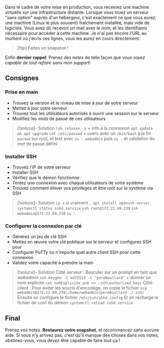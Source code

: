 Dans le cadre de votre mise en production, vous recevrez une machine virtuelle sur une infrastructure distante. Lorsque vous louez un serveur "sans option" auprès d'un hébergeur, c'est exactement ce que vous aurez; une machine (Linux le plus souvent) fraîchement installée, mais vide de logiciels. Vous avez dû recevoir un mail avec le nom, et les identifiants nécessaire pour accéder à cette machine. Je n'ai pas encore l'URL au moment où j'écris ces lignes, vous les aurez en cours directement.

> [!tip] Faites un snapshot !

Enfin **dernier rappel**: Prenez des _notes_ de telle façon que _vous soyez capable de tout refaire sans mon support_!
## Consignes
### Prise en main
 - Trouvez la version et le niveau de mise à jour de votre serveur
 - Mettez à jour votre serveur
 - Trouvez tout les utilisateurs autorisés à ouvrir une session sur le serveur
 - Modifiez les mots de passe de ces utilisateurs
 
> [!soluce]- Solution
> `lsb_release -a` + info à la connexion
> `apt update && apt upgrade`
> `cat /etc/passwd` + users avec un `/bin/bash` à la fin
> `passwd` sur root, et test avec `su - webadmin` puis `su -` et validation du mot de passe défini

### Installer SSH
 - Trouvez l'IP de votre serveur
 - Installer SSH
 - Vérifiez que le démon fonctionne
 - Tentez une connexion avec chaque utilisateurs de votre système
 - Trouvez comment élever vos privilèges et être root sur le système via SSH

> [!soluce]- Solution
> `ip a` si vraiment...
> `apt install openssh-server`
> `systemctl status sshd.service`
> `ssh root@172.22.69.238`
> `ssh webadmin@172.22.69.238`
> `su -`

### Configurer la connexion par clé
 - Générez un jeu de clé SSH
 - Mettez en œuvre votre clé publique sur le serveur et configurez SSH pour
 - Configurer PuTTy ou n'importe quel autre client SSH pour cette connexion
 - Validez votre capacité à prendre la main


> [!soluce]- Solution
> Côté serveur : Basculer sur un prompt en tant que _webadmin_
> `ssh-keygen -t ed25519 -C "pereBoullard"` + donner un nom explicite
> `cat nomExplicite.pub >> .ssh\authorized_keys`
> Côté client : Pour éviter les soucis d'encodage, on copie le fichier
> `scp webadmin@172.22.69.238:/home/webadmin/pereBoullard ./.ssh/`
> Ensuite on configure le fichier `/etc/ssh/shhd_config`
> Et on recharge le fichier de conf du démon `systemctl reload sshd.service`

## Final
Prenez vos notes. **Restaurez votre snapshot**, et recommencez sans aucune aide.
Si vous n'y arrivez pas, c'est qu'il manque des choses dans vos notes, obstinez-vous, vous _devez_ être capable de faire tout ça !
